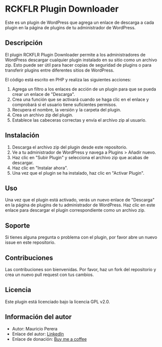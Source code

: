 # RCKFLR Plugin Downloader

Este es un plugin de WordPress que agrega un enlace de descarga a cada plugin en la página de plugins de tu administrador de WordPress.

## Descripción

El plugin RCKFLR Plugin Downloader permite a los administradores de WordPress descargar cualquier plugin instalado en su sitio como un archivo zip. Esto puede ser útil para hacer copias de seguridad de plugins o para transferir plugins entre diferentes sitios de WordPress.

El código está escrito en PHP y realiza las siguientes acciones:

1. Agrega un filtro a los enlaces de acción de un plugin para que se pueda crear un enlace de "Descarga".
2. Crea una función que se activará cuando se haga clic en el enlace y comprobará si el usuario tiene suficientes permisos.
3. Recupera el nombre, la versión y la carpeta del plugin.
4. Crea un archivo zip del plugin.
5. Establece las cabeceras correctas y envía el archivo zip al usuario.

## Instalación

1. Descarga el archivo zip del plugin desde este repositorio.
2. Ve a tu administrador de WordPress y navega a Plugins > Añadir nuevo.
3. Haz clic en "Subir Plugin" y selecciona el archivo zip que acabas de descargar.
4. Haz clic en "Instalar ahora".
5. Una vez que el plugin se ha instalado, haz clic en "Activar Plugin".

## Uso

Una vez que el plugin está activado, verás un nuevo enlace de "Descarga" en la página de plugins de tu administrador de WordPress. Haz clic en este enlace para descargar el plugin correspondiente como un archivo zip.

## Soporte

Si tienes alguna pregunta o problema con el plugin, por favor abre un nuevo issue en este repositorio.

## Contribuciones

Las contribuciones son bienvenidas. Por favor, haz un fork del repositorio y crea un nuevo pull request con tus cambios.

## Licencia

Este plugin está licenciado bajo la licencia GPL v2.0.

## Información del autor

* Autor: Mauricio Perera
* Enlace del autor: [LinkedIn](https://www.linkedin.com/in/mauricioperera/)
* Enlace de donación: [Buy me a coffee](https://www.buymeacoffee.com/rckflr)
